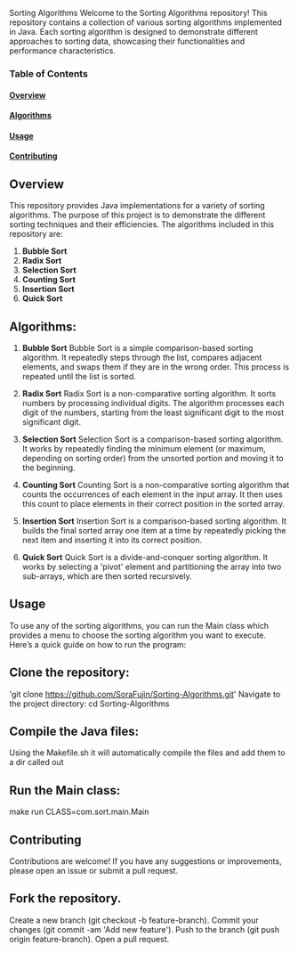 Sorting Algorithms
Welcome to the Sorting Algorithms repository! This repository contains a collection of various sorting algorithms implemented in Java. Each sorting algorithm is designed to demonstrate different approaches to sorting data, showcasing their functionalities and performance characteristics.

### Table of Contents
#### [Overview](#overview)
#### [Algorithms](#algorithms)
#### [Usage](#usage)
#### [Contributing](#contributing)

## Overview
This repository provides Java implementations for a variety of sorting algorithms. The purpose of this project is to demonstrate the different sorting techniques and their efficiencies. The algorithms included in this repository are:

1. **Bubble Sort**
2. **Radix Sort**
3. **Selection Sort**
4. **Counting Sort**
5. **Insertion Sort**
6. **Quick Sort**

## Algorithms:

1. **Bubble Sort**
Bubble Sort is a simple comparison-based sorting algorithm. It repeatedly steps through the list, compares adjacent elements, and swaps them if they are in the wrong order. This process is repeated until the list is sorted.

2. **Radix Sort**
Radix Sort is a non-comparative sorting algorithm. It sorts numbers by processing individual digits. The algorithm processes each digit of the numbers, starting from the least significant digit to the most significant digit.

3. **Selection Sort**
Selection Sort is a comparison-based sorting algorithm. It works by repeatedly finding the minimum element (or maximum, depending on sorting order) from the unsorted portion and moving it to the beginning.

4. **Counting Sort**
Counting Sort is a non-comparative sorting algorithm that counts the occurrences of each element in the input array. It then uses this count to place elements in their correct position in the sorted array.

5. **Insertion Sort**
Insertion Sort is a comparison-based sorting algorithm. It builds the final sorted array one item at a time by repeatedly picking the next item and inserting it into its correct position.

6. **Quick Sort**
Quick Sort is a divide-and-conquer sorting algorithm. It works by selecting a 'pivot' element and partitioning the array into two sub-arrays, which are then sorted recursively.

## Usage
To use any of the sorting algorithms, you can run the Main class which provides a menu to choose the sorting algorithm you want to execute. Here’s a quick guide on how to run the program:

## Clone the repository:
'git clone https://github.com/SoraFujin/Sorting-Algorithms.git'
Navigate to the project directory:
cd Sorting-Algorithms

## Compile the Java files:
Using the Makefile.sh it will automatically compile the files and add them to a dir called out <br>

## Run the Main class:
make run CLASS=com.sort.main.Main

## Contributing
Contributions are welcome! If you have any suggestions or improvements, please open an issue or submit a pull request.

## Fork the repository.
Create a new branch (git checkout -b feature-branch).
Commit your changes (git commit -am 'Add new feature').
Push to the branch (git push origin feature-branch).
Open a pull request.
